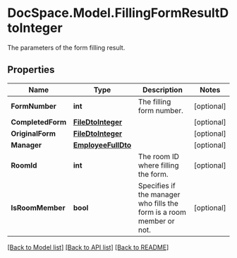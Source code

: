 # DocSpace.Model.FillingFormResultDtoInteger
The parameters of the form filling result.

## Properties

Name | Type | Description | Notes
------------ | ------------- | ------------- | -------------
**FormNumber** | **int** | The filling form number. | [optional] 
**CompletedForm** | [**FileDtoInteger**](.md) |  | [optional] 
**OriginalForm** | [**FileDtoInteger**](.md) |  | [optional] 
**Manager** | [**EmployeeFullDto**](.md) |  | [optional] 
**RoomId** | **int** | The room ID where filling the form. | [optional] 
**IsRoomMember** | **bool** | Specifies if the manager who fills the form is a room member or not. | [optional] 

[[Back to Model list]](../README.md#documentation-for-models) [[Back to API list]](../README.md#documentation-for-api-endpoints) [[Back to README]](../README.md)

